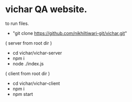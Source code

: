 # vichar QA website.
to run files.
- "git clone https://github.com/nikhiltiwari-git/vichar.git"

( server from root dir )
- cd vichar/vichar-server
- npm i
- node ./index.js

( client from root dir )
- cd vichar/vichar-client
- npm i
- npm start
